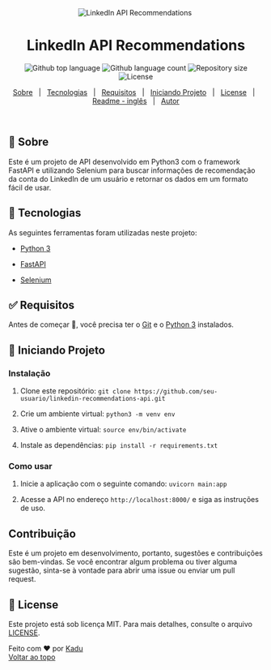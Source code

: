 
<div  align="center"  id="top">
<img  src="./.github/app.gif"  alt="LinkedIn API Recommendations" />&#xa0;
<!-- <a href="https://linkedinapirecommendations.netlify.app">Demo</a> -->
</div>
<h1  align="center">LinkedIn API Recommendations</h1>
<p  align="center">
<img  alt="Github top language"  src="https://img.shields.io/github/languages/top/kaduh15/linkedin-api-recommendations?color=56BEB8">
<img  alt="Github language count"  src="https://img.shields.io/github/languages/count/kaduh15/linkedin-api-recommendations?color=56BEB8">
<img  alt="Repository size"  src="https://img.shields.io/github/repo-size/kaduh15/linkedin-api-recommendations?color=56BEB8">
<img  alt="License"  src="https://img.shields.io/github/license/kaduh15/linkedin-api-recommendations?color=56BEB8">
<!-- <img alt="Github issues" src="https://img.shields.io/github/issues/kaduh15/linkedin-api-recommendations?color=56BEB8" /> -->
<!-- <img alt="Github forks" src="https://img.shields.io/github/forks/kaduh15/linkedin-api-recommendations?color=56BEB8" /> -->
<!-- <img alt="Github stars" src="https://img.shields.io/github/stars/kaduh15/linkedin-api-recommendations?color=56BEB8" /> -->
</p>

<!-- Status -->

<!-- <h4 align="center">

🚧 LinkedIn API Recommendations 🚀 Under construction... 🚧

</h4>

<hr> -->

<p  align="center">
<a  href="#dart-sobre">Sobre</a> &#xa0; | &#xa0;
<a  href="#rocket-tecnologias">Tecnologias</a> &#xa0; | &#xa0;
<a  href="#white_check_mark-requisitos">Requisitos</a> &#xa0; | &#xa0;
<a  href="#checkered_flag-iniciando_projeto">Iniciando Projeto</a> &#xa0; | &#xa0;
<a  href="#memo-license">License</a> &#xa0; | &#xa0;
<a  href="https://github.com/Kaduh15/LinkedIn-API-Recommendations/blob/main/README.eng.md"  target="_blank">Readme - inglês</a> &#xa0; | &#xa0;
<a  href="https://github.com/kaduh15"  target="_blank">Autor</a>
</p>
<br>

## :dart: Sobre

Este é um projeto de API desenvolvido em Python3 com o framework FastAPI e utilizando Selenium para buscar informações de recomendação da conta do LinkedIn de um usuário e retornar os dados em um formato fácil de usar.


## :rocket: Tecnologias

As seguintes ferramentas foram utilizadas neste projeto:

- [Python 3](https://www.python.org/downloads/)

- [FastAPI](https://fastapi.tiangolo.com/)

- [Selenium](https://www.selenium.dev/)

## :white_check_mark: Requisitos

Antes de começar :checkered_flag:, você precisa ter o [Git](https://git-scm.com/) e o [Python 3](https://www.python.org/downloads/) instalados.

## :checkered_flag: Iniciando Projeto

### Instalação

1. Clone este repositório: `git clone https://github.com/seu-usuario/linkedin-recommendations-api.git`

2. Crie um ambiente virtual: `python3 -m venv env`

3. Ative o ambiente virtual: `source env/bin/activate`

4. Instale as dependências: `pip install -r requirements.txt`

### Como usar

1. Inicie a aplicação com o seguinte comando: `uvicorn main:app`

2. Acesse a API no endereço `http://localhost:8000/` e siga as instruções de uso.

## Contribuição

Este é um projeto em desenvolvimento, portanto, sugestões e contribuições são bem-vindas. Se você encontrar algum problema ou tiver alguma sugestão, sinta-se à vontade para abrir uma issue ou enviar um pull request.

## :memo: License

Este projeto está sob licença MIT. Para mais detalhes, consulte o arquivo [LICENSE](LICENSE.md).

Feito com :heart: por <a  href="https://github.com/kaduh15"  target="_blank">Kadu</a>
<br>
<a  href="#top">Voltar ao topo</a>